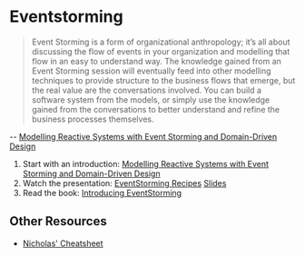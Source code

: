 # Eventstorming

> Event Storming is a form of organizational anthropology; it’s all about discussing the flow of events in your organization and modelling that flow in an easy to understand way. The knowledge gained from an Event Storming session will eventually feed into other modelling techniques to provide structure to the business flows that emerge, but the real value are the conversations involved. You can build a software system from the models, or simply use the knowledge gained from the conversations to better understand and refine the business processes themselves.

-- [Modelling Reactive Systems with Event Storming and Domain-Driven Design](https://blog.redelastic.com/corporate-arts-crafts-modelling-reactive-systems-with-event-storming-73c6236f5dd7)

1. Start with an introduction: [Modelling Reactive Systems with Event Storming and Domain-Driven Design](https://blog.redelastic.com/corporate-arts-crafts-modelling-reactive-systems-with-event-storming-73c6236f5dd7)
2. Watch the presentation: [EventStorming Recipes](https://skillsmatter.com/skillscasts/5193-alberto-brandolini) [Slides](https://www.slideshare.net/ziobrando/event-storming-recipes)
3. Read the book: [Introducing EventStorming](http://eventstorming.com/)

## Other Resources

- [Nicholas' Cheatsheet](https://www.evernote.com/l/AAHqFu6VlOlI4omBCajU60pRkjXvBmMK3qs)
